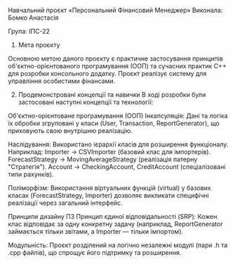 Навчальний проєкт «Персональний Фінансовий Менеджер»
Виконала: Бомко Анастасія

Група: ІПС-22

1. Мета проєкту
   
Основною метою даного проєкту є практичне застосування принципів об'єктно-орієнтованого програмування (ООП) та сучасних практик C++ для розробки консольного додатку.
Проєкт реалізує систему для управління особистими фінансами.

2. Продемонстровані концепції та навички
В ході розробки були застосовані наступні концепції та технології:

Об'єктно-орієнтоване програмування (ООП)
Інкапсуляція: Дані та логіка їх обробки згруповані у класи (User, Transaction, ReportGenerator), що приховують свою внутрішню реалізацію.

Наслідування: Використано ієрархії класів для розширення функціоналу.
Наприклад:
Importer -> CSVImporter (базовий клас для імпортерів).
ForecastStrategy -> MovingAverageStrategy (реалізація патерну "Стратегія").
Account -> CheckingAccount, CreditAccount (спеціалізовані типи рахунків).

Поліморфізм: Використання віртуальних функцій (virtual) у базових класах (ForecastStrategy, Importer) дозволяє викликати специфічні реалізації через загальний інтерфейс.

Принципи дизайну ПЗ
Принцип єдиної відповідальності (SRP): Кожен клас відповідає за одну конкретну задачу (наприклад, ReportGenerator займається тільки звітами, а Importer — тільки імпортом).

Модульність: Проєкт розділений на логічно незалежні модулі (пари .h та .cpp файлів), що спрощує його підтримку та розширення.
